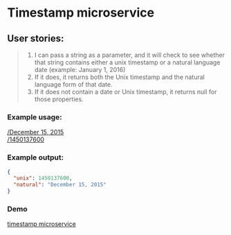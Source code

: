 # Timestamp microservice

## User stories:
> 1. I can pass a string as a parameter, and it will check to see whether that string contains either a unix timestamp or a natural language date (example: January 1, 2016)
> 2. If it does, it returns both the Unix timestamp and the natural language form of that date.
> 3. If it does not contain a date or Unix timestamp, it returns null for those properties.

### Example usage:
[/December 15, 2015](http://timestamp-nlr.herokuapp.com/December%2015,%202015)  
[/1450137600](http://timestamp-nlr.herokuapp.com/1450137600)
### Example output:
```JSON
{
  "unix": 1450137600,
  "natural": "December 15, 2015"
}
```

### Demo
[timestamp microservice](http://timestamp-nlr.herokuapp.com/)
